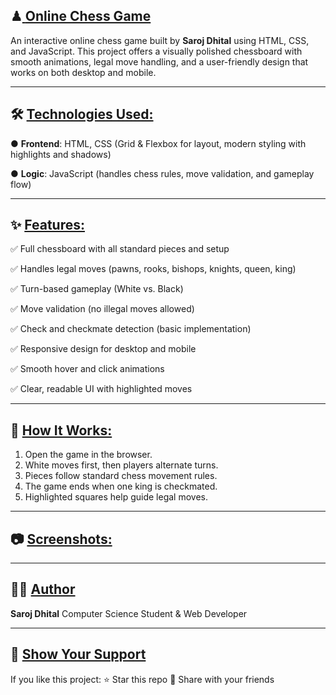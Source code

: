 ## ♟<u> **Online Chess Game**</u>
An interactive online chess game built by **Saroj Dhital** using HTML, CSS, and JavaScript. 
This project offers a visually polished chessboard with smooth animations, legal move handling, and a user-friendly design that works on both desktop and mobile.
***
## 🛠️ <u>**Technologies Used:**</u>
● **Frontend**: HTML, CSS (Grid & Flexbox for layout, modern styling with highlights and shadows)

● **Logic**: JavaScript (handles chess rules, move validation, and gameplay flow)
***
## ✨ <u>**Features:**</u>
✅ Full chessboard with all standard pieces and setup

✅ Handles legal moves (pawns, rooks, bishops, knights, queen, king)

✅ Turn-based gameplay (White vs. Black)

✅ Move validation (no illegal moves allowed)

✅ Check and checkmate detection (basic implementation)

✅ Responsive design for desktop and mobile

✅ Smooth hover and click animations

✅ Clear, readable UI with highlighted moves
***
## 🚀 <u>**How It Works:**</u>
1. Open the game in the browser.
2. White moves first, then players alternate turns.
3. Pieces follow standard chess movement rules.
4. The game ends when one king is checkmated.
5. Highlighted squares help guide legal moves.
***
## 📷 <u>**Screenshots:**</u>
***
## 👨‍💻 <u>**Author**</u>
**Saroj Dhital** Computer Science Student & Web Developer
***
## 🌟 <u>**Show Your Support**</u>
If you like this project:
⭐ Star this repo
🔗 Share with your friends
